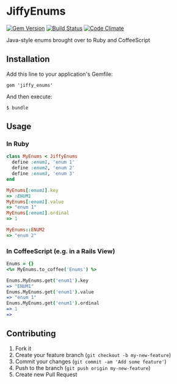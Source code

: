 # JiffyEnums

[![Gem Version](https://badge.fury.io/rb/jiffy_enums.png)](http://badge.fury.io/rb/jiffy_enums)
[![Build Status](https://api.travis-ci.org/Identified/jiffy_enums.png?branch=master)](https://travis-ci.org/Identified/jiffy_enums)
[![Code Climate](https://codeclimate.com/github/Identified/jiffy_enums.png)](https://codeclimate.com/github/Identified/jiffy_enums)

Java-style enums brought over to Ruby and CoffeeScript

## Installation

Add this line to your application's Gemfile:

    gem 'jiffy_enums'

And then execute:

    $ bundle

## Usage

### In Ruby

```ruby
class MyEnums < JiffyEnums
  define :enum1, 'enum 1'
  define :enum2, 'enum 2'
  define :enum3, 'enum 3'
end

MyEnums[:enum1].key
=> :ENUM1
MyEnums[:enum1].value
=> "enum 1"
MyEnums[:enum1].ordinal
=> 1

MyEnums::ENUM2
=> "enum 2"
```

### In CoffeeScript (e.g. in a Rails View)

```coffeescript
Enums = {}
<%= MyEnums.to_coffee('Enums') %>

Enums.MyEnums.get('enum1').key
=> "ENUM1"
Enums.MyEnums.get('enum1').value
=> "enum 1"
Enums.MyEnums.get('enum1').ordinal
=> 1
=>
```

## Contributing

1. Fork it
2. Create your feature branch (`git checkout -b my-new-feature`)
3. Commit your changes (`git commit -am 'Add some feature'`)
4. Push to the branch (`git push origin my-new-feature`)
5. Create new Pull Request
